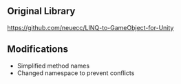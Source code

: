 ﻿Original Library
---

https://github.com/neuecc/LINQ-to-GameObject-for-Unity

Modifications
---

- Simplified method names
- Changed namespace to prevent conflicts